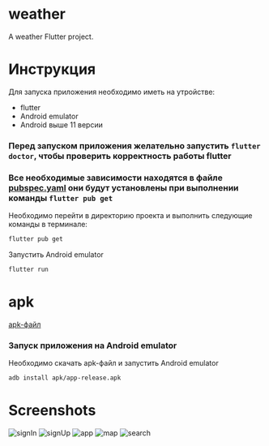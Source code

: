 # weather

A weather Flutter project.

# Инструкция

Для запуска приложения необходимо иметь на утройстве:

- flutter
- Android emulator
- Android выше 11 версии

### Перед запуском приложения желательно запустить `flutter doctor`, чтобы проверить корректность работы flutter
### Все необходимые зависимости находятся в файле [pubspec.yaml](pubspec.yaml) они будут установлены при выполнении команды `flutter pub get`
Необходимо перейти в директорию проекта и выполнить следующие команды в терминале:

```zsh
flutter pub get
```

Запустить Android emulator

```zsh
flutter run
```
# apk

[apk-файл](apk/app-release.apk)

### Запуск приложения на Android emulator

Необходимо скачать apk-файл и запустить Android emulator

```zsh
adb install apk/app-release.apk
```

# Screenshots

![signIn](screenshots/signIn.png)
![signUp](screenshots/signUp.png)
![app](screenshots/app.png)
![map](screenshots/map.png)
![search](screenshots/search.png)
